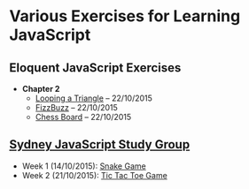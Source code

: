 # Various Exercises for Learning JavaScript

## Eloquent JavaScript Exercises

- **Chapter 2**
  - [Looping a Triangle](eloquent-javascript-exercises/chapter-2/looping-a-triangle) – 22/10/2015
  - [FizzBuzz](eloquent-javascript-exercises/chapter-2/fizzbuzz) – 22/10/2015
  - [Chess Board](eloquent-javascript-exercises/chapter-2/chess-board) – 22/10/2015

## [Sydney JavaScript Study Group](http://www.meetup.com/Sydney-JavaScript-Study-Group/)

- Week 1 (14/10/2015): [Snake Game](http://www.theodinproject.com/javascript-and-jquery/jquery-and-the-dom)
- Week 2 (21/10/2015): [Tic Tac Toe Game](http://www.theodinproject.com/javascript-and-jquery/tic-tac-toe)